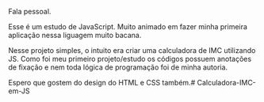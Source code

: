 Fala pessoal.

Esse é um estudo de JavaScript. Muito animado em fazer minha primeira aplicação nessa liguagem muito bacana.

Nesse projeto simples, o intuito era criar uma calculadora de IMC utilizando JS. Como foi meu primeiro projeto/estudo os códigos possuem anotações de fixação e nem toda lógica de programação foi de minha autoria. 

Espero que gostem do design do HTML e CSS também.# Calculadora-IMC-em-JS
